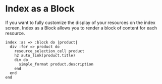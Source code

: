 <!-- Please don't edit this file. It will be clobbered. -->

# Index as a Block

If you want to fully customize the display of your resources on the index
screen, Index as a Block allows you to render a block of content for each
resource.

    index :as => :block do |product|
      div :for => product do
        resource_selection_cell product
        h2 auto_link(product.title)
        div do
          simple_format product.description
        end
      end
    end

